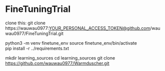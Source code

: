 # FineTuningTrial

clone this:
git clone https://wauwau0977:YOUR_PERSONAL_ACCESS_TOKEN@github.com/wauwau0977/FineTuningTrial.git



python3 -m venv finetune_env
source finetune_env/bin/activate  
pip install -r ../requirements.txt

mkdir learning_sources
cd learning_sources
git clone https://github.com/wauwau0977/Warmduscher.git

